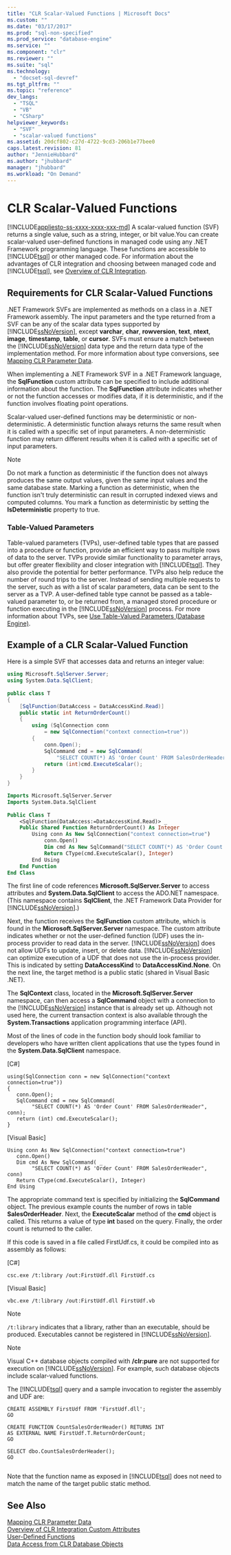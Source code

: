 ```yaml
---
title: "CLR Scalar-Valued Functions | Microsoft Docs"
ms.custom: ""
ms.date: "03/17/2017"
ms.prod: "sql-non-specified"
ms.prod_service: "database-engine"
ms.service: ""
ms.component: "clr"
ms.reviewer: ""
ms.suite: "sql"
ms.technology: 
  - "docset-sql-devref"
ms.tgt_pltfrm: ""
ms.topic: "reference"
dev_langs: 
  - "TSQL"
  - "VB"
  - "CSharp"
helpviewer_keywords: 
  - "SVF"
  - "scalar-valued functions"
ms.assetid: 20dcf802-c27d-4722-9cd3-206b1e77bee0
caps.latest.revision: 81
author: "JennieHubbard"
ms.author: "jhubbard"
manager: "jhubbard"
ms.workload: "On Demand"
---
```

# CLR Scalar-Valued Functions
[!INCLUDE[appliesto-ss-xxxx-xxxx-xxx-md](../../includes/appliesto-ss-xxxx-xxxx-xxx-md.md)]
  A scalar-valued function (SVF) returns a single value, such as a string, integer, or bit value.You can create scalar-valued user-defined functions in managed code using any .NET Framework programming language. These functions are accessible to [!INCLUDE[tsql](../../includes/tsql-md.md)] or other managed code. For information about the advantages of CLR integration and choosing between managed code and [!INCLUDE[tsql](../../includes/tsql-md.md)], see [Overview of CLR Integration](../../relational-databases/clr-integration/clr-integration-overview.md).  
  
## Requirements for CLR Scalar-Valued Functions  
 .NET Framework SVFs are implemented as methods on a class in a .NET Framework assembly. The input parameters and the type returned from a SVF can be any of the scalar data types supported by [!INCLUDE[ssNoVersion](../../includes/ssnoversion-md.md)], except **varchar**, **char**, **rowversion**, **text**, **ntext**, **image**, **timestamp**, **table**, or **cursor**. SVFs must ensure a match between the [!INCLUDE[ssNoVersion](../../includes/ssnoversion-md.md)] data type and the return data type of the implementation method. For more information about type conversions, see [Mapping CLR Parameter Data](../../relational-databases/clr-integration-database-objects-types-net-framework/mapping-clr-parameter-data.md).  
  
 When implementing a .NET Framework SVF in a .NET Framework language, the **SqlFunction** custom attribute can be specified to include additional information about the function. The **SqlFunction** attribute indicates whether or not the function accesses or modifies data, if it is deterministic, and if the function involves floating point operations.  
  
 Scalar-valued user-defined functions may be deterministic or non-deterministic. A deterministic function always returns the same result when it is called with a specific set of input parameters. A non-deterministic function may return different results when it is called with a specific set of input parameters.  
  
> [!NOTE]  
>  Do not mark a function as deterministic if the function does not always produces the same output values, given the same input values and the same database state. Marking a function as deterministic, when the function isn't truly deterministic can result in corrupted indexed views and computed columns. You mark a function as deterministic by setting the **IsDeterministic** property to true.  
  
### Table-Valued Parameters  
 Table-valued parameters (TVPs), user-defined table types that are passed into a procedure or function, provide an efficient way to pass multiple rows of data to the server. TVPs provide similar functionality to parameter arrays, but offer greater flexibility and closer integration with [!INCLUDE[tsql](../../includes/tsql-md.md)]. They also provide the potential for better performance. TVPs also help reduce the number of round trips to the server. Instead of sending multiple requests to the server, such as with a list of scalar parameters, data can be sent to the server as a TVP. A user-defined table type cannot be passed as a table-valued parameter to, or be returned from, a managed stored procedure or function executing in the [!INCLUDE[ssNoVersion](../../includes/ssnoversion-md.md)] process. For more information about TVPs, see [Use Table-Valued Parameters &#40;Database Engine&#41;](../../relational-databases/tables/use-table-valued-parameters-database-engine.md).  
  
## Example of a CLR Scalar-Valued Function  
 Here is a simple SVF that accesses data and returns an integer value:  
  
```csharp  
using Microsoft.SqlServer.Server;  
using System.Data.SqlClient;  
  
public class T  
{  
    [SqlFunction(DataAccess = DataAccessKind.Read)]  
    public static int ReturnOrderCount()  
    {  
        using (SqlConnection conn   
            = new SqlConnection("context connection=true"))  
        {  
            conn.Open();  
            SqlCommand cmd = new SqlCommand(  
                "SELECT COUNT(*) AS 'Order Count' FROM SalesOrderHeader", conn);  
            return (int)cmd.ExecuteScalar();  
        }  
    }  
}  
```  
  
```vb  
Imports Microsoft.SqlServer.Server  
Imports System.Data.SqlClient  
  
Public Class T  
    <SqlFunction(DataAccess:=DataAccessKind.Read)> _  
    Public Shared Function ReturnOrderCount() As Integer  
        Using conn As New SqlConnection("context connection=true")  
            conn.Open()  
            Dim cmd As New SqlCommand("SELECT COUNT(*) AS 'Order Count' FROM SalesOrderHeader", conn)  
            Return CType(cmd.ExecuteScalar(), Integer)  
        End Using  
    End Function  
End Class  
```  
  
 The first line of code references **Microsoft.SqlServer.Server** to access attributes and **System.Data.SqlClient** to access the ADO.NET namespace. (This namespace contains **SqlClient**, the .NET Framework Data Provider for [!INCLUDE[ssNoVersion](../../includes/ssnoversion-md.md)].)  
  
 Next, the function receives the **SqlFunction** custom attribute, which is found in the **Microsoft.SqlServer.Server** namespace. The custom attribute indicates whether or not the user-defined function (UDF) uses the in-process provider to read data in the server. [!INCLUDE[ssNoVersion](../../includes/ssnoversion-md.md)] does not allow UDFs to update, insert, or delete data. [!INCLUDE[ssNoVersion](../../includes/ssnoversion-md.md)] can optimize execution of a UDF that does not use the in-process provider. This is indicated by setting **DataAccessKind** to **DataAccessKind.None**. On the next line, the target method is a public static (shared in Visual Basic .NET).  
  
 The **SqlContext** class, located in the **Microsoft.SqlServer.Server** namespace, can then access a **SqlCommand** object with a connection to the [!INCLUDE[ssNoVersion](../../includes/ssnoversion-md.md)] instance that is already set up. Although not used here, the current transaction context is also available through the **System.Transactions** application programming interface (API).  
  
 Most of the lines of code in the function body should look familiar to developers who have written client applications that use the types found in the **System.Data.SqlClient** namespace.  
  
 [C#]  
  
```  
using(SqlConnection conn = new SqlConnection("context connection=true"))   
{  
   conn.Open();  
   SqlCommand cmd = new SqlCommand(  
        "SELECT COUNT(*) AS 'Order Count' FROM SalesOrderHeader", conn);  
   return (int) cmd.ExecuteScalar();  
}    
```  
  
 [Visual Basic]  
  
```  
Using conn As New SqlConnection("context connection=true")  
   conn.Open()  
   Dim cmd As New SqlCommand( _  
        "SELECT COUNT(*) AS 'Order Count' FROM SalesOrderHeader", conn)  
   Return CType(cmd.ExecuteScalar(), Integer)  
End Using  
```  
  
 The appropriate command text is specified by initializing the **SqlCommand** object. The previous example counts the number of rows in table **SalesOrderHeader**. Next, the **ExecuteScalar** method of the **cmd** object is called. This returns a value of type **int** based on the query. Finally, the order count is returned to the caller.  
  
 If this code is saved in a file called FirstUdf.cs, it could be compiled into as assembly as follows:  
  
 [C#]  
  
```  
csc.exe /t:library /out:FirstUdf.dll FirstUdf.cs   
```  
  
 [Visual Basic]  
  
```  
vbc.exe /t:library /out:FirstUdf.dll FirstUdf.vb  
```  
  
> [!NOTE]  
>  `/t:library` indicates that a library, rather than an executable, should be produced. Executables cannot be registered in [!INCLUDE[ssNoVersion](../../includes/ssnoversion-md.md)].  
  
> [!NOTE]  
>  Visual C++ database objects compiled with **/clr:pure** are not supported for execution on [!INCLUDE[ssNoVersion](../../includes/ssnoversion-md.md)]. For example, such database objects include scalar-valued functions.  
  
 The [!INCLUDE[tsql](../../includes/tsql-md.md)] query and a sample invocation to register the assembly and UDF are:  
  
```  
CREATE ASSEMBLY FirstUdf FROM 'FirstUdf.dll';  
GO  
  
CREATE FUNCTION CountSalesOrderHeader() RETURNS INT   
AS EXTERNAL NAME FirstUdf.T.ReturnOrderCount;   
GO  
  
SELECT dbo.CountSalesOrderHeader();  
GO  
  
```  
  
 Note that the function name as exposed in [!INCLUDE[tsql](../../includes/tsql-md.md)] does not need to match the name of the target public static method.  
  
## See Also  
 [Mapping CLR Parameter Data](../../relational-databases/clr-integration-database-objects-types-net-framework/mapping-clr-parameter-data.md)   
 [Overview of CLR Integration Custom Attributes](http://msdn.microsoft.com/library/ecf5c097-0972-48e2-a9c0-b695b7dd2820)   
 [User-Defined Functions](../../relational-databases/user-defined-functions/user-defined-functions.md)   
 [Data Access from CLR Database Objects](../../relational-databases/clr-integration/data-access/data-access-from-clr-database-objects.md)  
  
  
